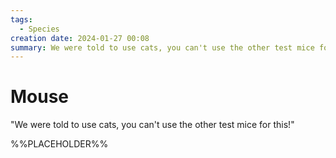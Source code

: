 ```yaml
---
tags:
  - Species
creation date: 2024-01-27 00:08
summary: We were told to use cats, you can't use the other test mice for this!
---
```

# Mouse

"We were told to use cats, you can't use the other test mice for this!"

%%PLACEHOLDER%%

